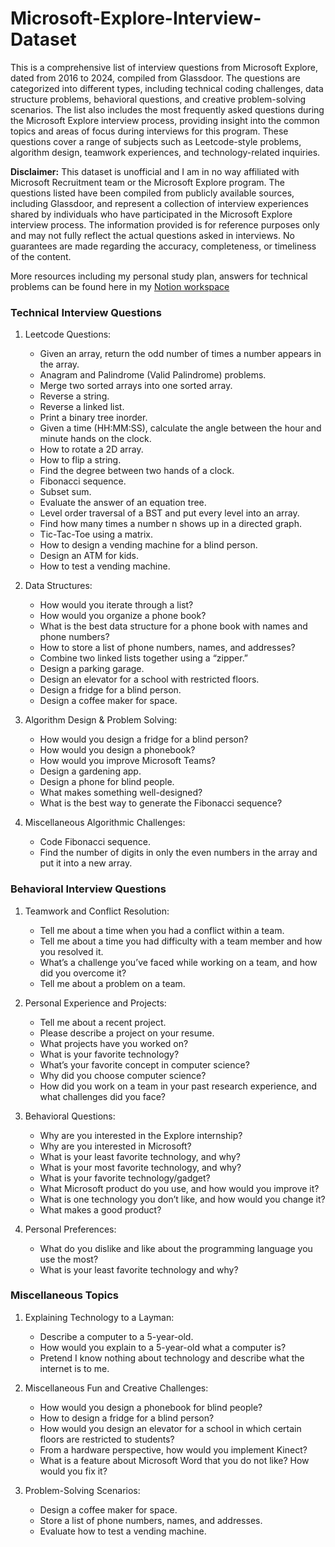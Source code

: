 # Microsoft-Explore-Interview-Dataset

This is a comprehensive list of interview questions from Microsoft Explore, dated from 2016 to 2024, compiled from Glassdoor. The questions are categorized into different types, including technical coding challenges, data structure problems, behavioral questions, and creative problem-solving scenarios. The list also includes the most frequently asked questions during the Microsoft Explore interview process, providing insight into the common topics and areas of focus during interviews for this program. These questions cover a range of subjects such as Leetcode-style problems, algorithm design, teamwork experiences, and technology-related inquiries.

**Disclaimer:**
This dataset is unofficial and I am in no way affiliated with Microsoft Recruitment team or the Microsoft Explore program. The questions listed have been compiled from publicly available sources, including Glassdoor, and represent a collection of interview experiences shared by individuals who have participated in the Microsoft Explore interview process. The information provided is for reference purposes only and may not fully reflect the actual questions asked in interviews. No guarantees are made regarding the accuracy, completeness, or timeliness of the content.

More resources including my personal study plan, answers for technical problems can be found here in my [Notion workspace](https://itsmevee.notion.site/Microsoft-Explore-Interview-Resources-172c45e4348d8081a731c195c2e3b068?pvs=4)

### Technical Interview Questions

1. Leetcode Questions:
   - Given an array, return the odd number of times a number appears in the array.
   - Anagram and Palindrome (Valid Palindrome) problems.
   - Merge two sorted arrays into one sorted array.
   - Reverse a string.
   - Reverse a linked list.
   - Print a binary tree inorder.
   - Given a time (HH:MM:SS), calculate the angle between the hour and minute hands on the clock.
   - How to rotate a 2D array.
   - How to flip a string.
   - Find the degree between two hands of a clock.
   - Fibonacci sequence.
   - Subset sum.
   - Evaluate the answer of an equation tree.
   - Level order traversal of a BST and put every level into an array.
   - Find how many times a number n shows up in a directed graph.
   - Tic-Tac-Toe using a matrix.
   - How to design a vending machine for a blind person.
   - Design an ATM for kids.
   - How to test a vending machine.

2. Data Structures:
   - How would you iterate through a list?
   - How would you organize a phone book?
   - What is the best data structure for a phone book with names and phone numbers?
   - How to store a list of phone numbers, names, and addresses?
   - Combine two linked lists together using a “zipper.”
   - Design a parking garage.
   - Design an elevator for a school with restricted floors.
   - Design a fridge for a blind person.
   - Design a coffee maker for space.

3. Algorithm Design & Problem Solving:
   - How would you design a fridge for a blind person?
   - How would you design a phonebook?
   - How would you improve Microsoft Teams?
   - Design a gardening app.
   - Design a phone for blind people.
   - What makes something well-designed?
   - What is the best way to generate the Fibonacci sequence?

4. Miscellaneous Algorithmic Challenges:
   - Code Fibonacci sequence.
   - Find the number of digits in only the even numbers in the array and put it into a new array.

### Behavioral Interview Questions

1. Teamwork and Conflict Resolution:
   - Tell me about a time when you had a conflict within a team.
   - Tell me about a time you had difficulty with a team member and how you resolved it.
   - What’s a challenge you’ve faced while working on a team, and how did you overcome it?
   - Tell me about a problem on a team.

2. Personal Experience and Projects:
   - Tell me about a recent project.
   - Please describe a project on your resume.
   - What projects have you worked on?
   - What is your favorite technology?
   - What’s your favorite concept in computer science?
   - Why did you choose computer science?
   - How did you work on a team in your past research experience, and what challenges did you face?

3. Behavioral Questions:
   - Why are you interested in the Explore internship?
   - Why are you interested in Microsoft?
   - What is your least favorite technology, and why?
   - What is your most favorite technology, and why?
   - What is your favorite technology/gadget?
   - What Microsoft product do you use, and how would you improve it?
   - What is one technology you don’t like, and how would you change it?
   - What makes a good product?

4. Personal Preferences:
   - What do you dislike and like about the programming language you use the most?
   - What is your least favorite technology and why?

### Miscellaneous Topics

1. Explaining Technology to a Layman:
   - Describe a computer to a 5-year-old.
   - How would you explain to a 5-year-old what a computer is?
   - Pretend I know nothing about technology and describe what the internet is to me.

2. Miscellaneous Fun and Creative Challenges:
   - How would you design a phonebook for blind people?
   - How to design a fridge for a blind person?
   - How would you design an elevator for a school in which certain floors are restricted to students?
   - From a hardware perspective, how would you implement Kinect?
   - What is a feature about Microsoft Word that you do not like? How would you fix it?

3. Problem-Solving Scenarios:
   - Design a coffee maker for space.
   - Store a list of phone numbers, names, and addresses.
   - Evaluate how to test a vending machine.
